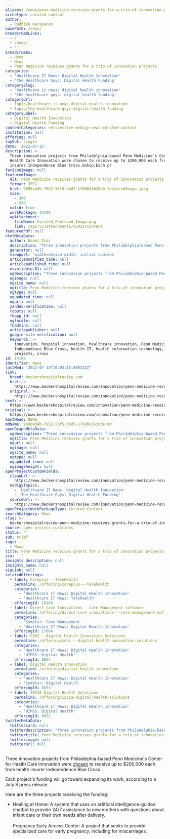 ```yaml
---
aliases: /news/penn-medicine-receives-grants-for-a-trio-of-innovation-projects
archetype: curated-content
author:
  - Radhika Narayanan
basePath: /news/
breadcrumbLinks:
  - /
  - /news/
  - ''
breadcrumbs:
  - Home
  - News
  - Penn Medicine receives grants for a trio of innovation projects
categories:
  - 'Healthcare IT News: Digital Health Innovation'
  - 'The Healthcare Guys: Digital Health Funding'
categorySlug:
  - 'healthcare it news: digital health innovation'
  - 'the healthcare guys: digital health funding'
categoryUrl:
  - topic/healthcare-it-news-digital-health-innovation
  - topic/the-healthcare-guys-digital-health-funding
categoryLabel:
  - Digital Health Innovation
  - Digital Health Funding
contentCategories: netspective-medigy-news-curated-content
institution: null
offering: null
layOut: single
date: '2022-07-15'
description: >-
  Three innovation projects from Philadelphia-based Penn Medicine's Center for
  Health Care Innovation were chosen to receive up to $200,000 each from health
  insurer Independence Blue Cross.&nbsp;Each pr
favIconImage: null
featuredImage:
  alt: Penn Medicine receives grants for a trio of innovation projects
  format: JPEG
  href: 9690ad4b-7952-55f5-b5d7-1769b61620de-featuredImage.jpeg
  size:
    - 300
    - 590
  valid: true
  workPackage: 14108
  wpAttachment:
    fileName: Curated_Featured_Image.png
    link: /api/v3/attachments/25932/content
featuredPdf: null
htmlMetaData:
  author: Naomi Diaz
  description: "Three innovation projects from Philadelphia-based Penn Medicine's Center for Health Care Innovation were chosen to receive up to $200,000 each from health insurer Independence Blue Cross.\_"
  generator: null
  viewport: 'width=device-width, initial-scale=1'
  articlemodified_time: null
  articlepublished_time: null
  msvalidate.01: null
  ogdescription: "Three innovation projects from Philadelphia-based Penn Medicine's Center for Health Care Innovation were chosen to receive up to $200,000 each from health insurer Independence Blue Cross.\_"
  ogimage: null
  ogsite_name: null
  ogtitle: Penn Medicine receives grants for a trio of innovation projects
  ogtype: null
  ogupdated_time: null
  ogurl: null
  yandex-verification: null
  robots: null
  fbapp_id: null
  oglocale: null
  fbadmins: null
  articlepublisher: null
  google-site-verification: null
  keywords: >-
    innovation, hospital innovation, healthcare innovation, Penn Medicine,
    Independence Blue Cross, health IT, health information technology, penn,
    projects, cross
id: 14108
identifier: News
lastMod: '2022-07-15T16:03:15.888222Z'
link:
  brand: beckershospitalreview.com
  href: >-
    https://www.beckershospitalreview.com/innovation/penn-medicine-receives-grants-for-a-trio-of-innovation-projects.html
  original: >-
    https://www.beckershospitalreview.com/innovation/penn-medicine-receives-grants-for-a-trio-of-innovation-projects.html
href: >-
  https://www.beckershospitalreview.com/innovation/penn-medicine-receives-grants-for-a-trio-of-innovation-projects.html
original: >-
  https://www.beckershospitalreview.com/innovation/penn-medicine-receives-grants-for-a-trio-of-innovation-projects.html
mastHead: NEWS
mdName: 9690ad4b-7952-55f5-b5d7-1769b61620de.md
openGraphMetaData:
  ogdescription: "Three innovation projects from Philadelphia-based Penn Medicine's Center for Health Care Innovation were chosen to receive up to $200,000 each from health insurer Independence Blue Cross.\_"
  ogtitle: Penn Medicine receives grants for a trio of innovation projects
  ogurl: null
  ogimage: null
  ogsite_name: null
  ogtype: null
  ogupdated_time: null
  ogimageheight: null
openProjectCustomFields:
  cleanUrl: >-
    https://www.beckershospitalreview.com/innovation/penn-medicine-receives-grants-for-a-trio-of-innovation-projects.html
  medigyTopics:
    - 'Healthcare IT News: Digital Health Innovation'
    - 'The Healthcare Guys: Digital Health Funding'
  sourceUrl: >-
    https://www.beckershospitalreview.com/innovation/penn-medicine-receives-grants-for-a-trio-of-innovation-projects.html
openProjectWorkPackageType: Curated Content
searchCategory: News
slug: >-
  beckershospitalreview-penn-medicine-receives-grants-for-a-trio-of-innovation-projects
source: open-project-curations
status: ''
sub: brief
tags:
  - News
title: Penn Medicine receives grants for a trio of innovation projects
via: ' '
insights_description: null
insights_name: null
viaLink: null
relatedOfferings:
  - label: Coreplus - TeleHealth
    permalink: /offering/coreplus---telehealth
    categories:
      - 'Healthcare IT News: Digital Health Innovation'
      - 'Healthcare IT News: Telehealth'
    offeringId: 18166
  - label: Direct Care Innovations - Care Management software
    permalink: /offering/direct-care-innovations---care-management-software
    categories:
      - 'Symplur: Care Management'
      - 'Healthcare IT News: Digital Health Innovation'
    offeringId: 17884
  - label: CDHI - Digital Health Innovation Solutions
    permalink: /offering/cdhi---digital-health-innovation-solutions
    categories:
      - 'Healthcare IT News: Digital Health Innovation'
      - 'HIMSS: Digital Health'
    offeringId: 8854
  - label: Digital Health Innovation
    permalink: /offering/digital-health-innovation
    categories:
      - 'Healthcare IT News: Digital Health Innovation'
      - 'Symplur: Digital Health'
    offeringId: 8853
  - label: IQVIA Digital Health Solutions
    permalink: /offering/iqvia-digital-health-solutions
    categories:
      - 'Healthcare IT News: Digital Health Innovation'
      - 'HIMSS: Digital Health'
    offeringId: 8852
twitterMetaData:
  twittercard: null
  twitterdescription: "Three innovation projects from Philadelphia-based Penn Medicine's Center for Health Care Innovation were chosen to receive up to $200,000 each from health insurer Independence Blue Cross.\_"
  twittertitle: Penn Medicine receives grants for a trio of innovation projects
  twitterimage: null
  twitterurl: null
---
```

<p>Three innovation projects from Philadelphia-based Penn Medicine's Center for Health Care Innovation were <a href="https://www.pennmedicine.org/news/news-releases/2022/july/trio-of-penn-medicine-innovation-projects-receive-independence-blue-cross-grants">chosen</a> to receive up to $200,000 each from health insurer Independence Blue Cross.&nbsp;</p><p>Each project's funding will go toward expanding its work, according to a July 8 press release.&nbsp;</p><p>Here are the three projects receiving the funding:</p><ul><li>Healing at Home: A system that uses an artificial intelligence-guided chatbot to provide 24/7 assistance to new mothers with questions about infant care or their own needs after delivery.<br><br>Pregnancy Early Access Center: A project that seeks to provide specialized care for early pregnancy, including for miscarriages.<br><br>&nbsp;</li></ul>